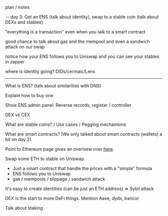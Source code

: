 plan / notes 

--
day 3: Get an ENS (talk about identity), swap to a stable coin (talk about DEXs and stables)

"everything is a transaction" even when you talk to a smart contract

good chance to talk about gas and the mempool and even a sandwich attack on our swap

notice how your ENS follows you to Uniswap and you can see your stables in zapper

where is identity going? DIDs/cermaic/Lens

---

What is ENS? (talk about similarities with DNS)

Explain how to buy one

Show ENS admin panel: Reverse records, registar / controller

DEX vs CEX

What are stable coins? / Use cases / Pegging mechanisms

What are smart contracts? (We only talked about smart contracts (wallets) a bit on day 2)

Point to Ethereum page gives an overivew over [here](https://ethereum.org/en/get-eth/#dex).

Swap some ETH to stable on Uniswap.
 - Just a smart contract that handle the prices with a "simple" formula
 - ENS follows you to Uniswap
 - gas / mempools / slippage / sandwich attack

It's easy to create identities (can be just an ETH address) => Sybil attack

DEX is the start to more DeFi things. Mention Aave, dydx, bancor 

Talk about staking
